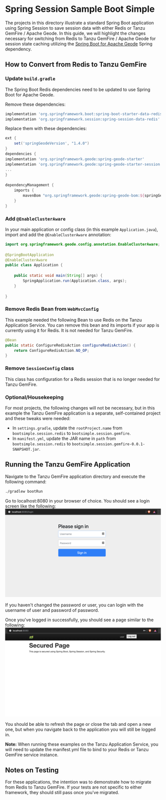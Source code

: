 <!--
Copyright 2019 - 2021 VMware, Inc.
SPDX-License-Identifier: Apache-2.0
-->

# Spring Session Sample Boot Simple

The projects in this directory illustrate a standard Spring Boot application using Spring Session to save session data
with either Redis or Tanzu GemFire / Apache Geode. In this guide, we will highlight the changes necessary for switching from Redis to
Tanzu GemFire / Apache Geode for session state caching utilizing the
[Spring Boot for Apache Geode](https://docs.spring.io/autorepo/docs/spring-boot-data-geode-build/current/reference/html5/#introduction) Spring dependency.

## How to Convert from Redis to Tanzu GemFire

### Update `build.gradle`
The Spring Boot Redis dependencies need to be updated to use Spring Boot for Apache Geode.

Remove these dependencies:

```groovy
implementation 'org.springframework.boot:spring-boot-starter-data-redis'
implementation 'org.springframework.session:spring-session-data-redis'
```

Replace them with these dependencies:

```groovy
ext {
	set('springGeodeVersion', "1.4.0")
}
dependencies {
implementation 'org.springframework.geode:spring-geode-starter'
implementation 'org.springframework.geode:spring-geode-starter-session'
...
}

dependencyManagement {
	imports {
		mavenBom "org.springframework.geode:spring-geode-bom:${springGeodeVersion}"
	}
}
```


### Add `@EnableClusterAware`
In your main application or config class (in this example `Application.java`), import and add the `@EnableClusterAware` 
annotation:

```java
import org.springframework.geode.config.annotation.EnableClusterAware;

@SpringBootApplication
@EnableClusterAware
public class Application {

	public static void main(String[] args) {
		SpringApplication.run(Application.class, args);
	}

}
```

### Remove Redis Bean from `WebMvcConfig`
This example needed the following Bean to use Redis on the Tanzu Application Service. You can remove this bean and its imports
if your app is currently using it for Redis. It is not needed for Tanzu GemFire.

```java
@Bean
public static ConfigureRedisAction configureRedisAction() {
    return ConfigureRedisAction.NO_OP;
}
```

### Remove `SessionConfig` class
This class has configuration for a Redis session that is no longer needed for Tanzu GemFire.

### Optional/Housekeeping
For most projects, the following changes will not be necessary, but in this example the Tanzu GemFire application is a
separate, self-contained project and these tweaks were needed:

- In `settings.gradle`, update the `rootProject.name` from `bootsimple.session.redis` to `bootsimple.session.gemfire`.
- In `manifest.yml`, update the JAR name in `path` from `bootsimple.session.redis` to `bootsimple.session.gemfire-0.0.1-SNAPSHOT.jar`.

## Running the Tanzu GemFire Application

Navigate to the Tanzu GemFire application directory and execute the following command:
```bash
./gradlew bootRun
```

Go to localhost:8080 in your browser of choice. You should see a login screen like the following:
![login page](readme-images/login-page.png)

If you haven't changed the password or user, you can login with the username of user and password of password.

Once you've logged in successfully, you should see a page similar to the following:
![secured page](readme-images/secured-page.png)

You should be able to refresh the page or close the tab and open a new one, but when you navigate back to the
application you will still be logged in.

**Note:** When running these examples on the Tanzu Application Service, you will need to update the manifest.yml file to bind to your
Redis or Tanzu GemFire service instance.

## Notes on Testing
For these applications, the intention was to demonstrate how to migrate from Redis to Tanzu GemFire.  If your tests are 
not specific to either framework, they should still pass once you've migrated.